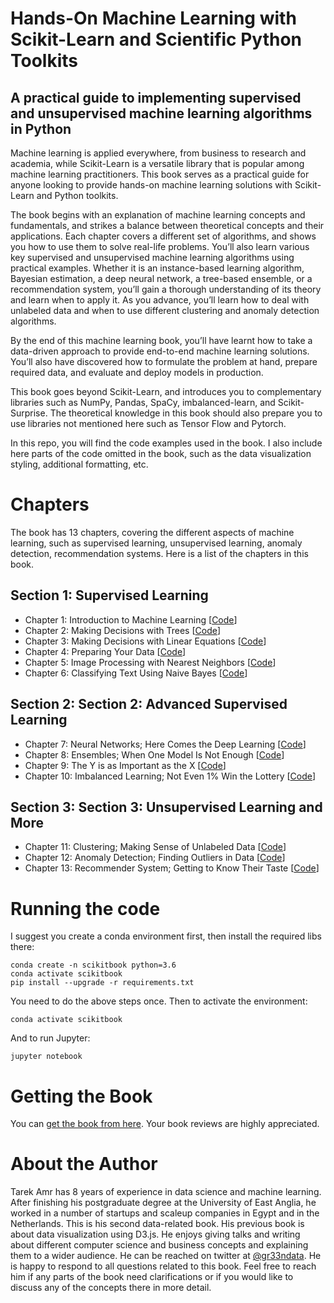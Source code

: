 # Hands-On Machine Learning with Scikit-Learn and Scientific Python Toolkits
## A practical guide to implementing supervised and unsupervised machine learning algorithms in Python

Machine learning is applied everywhere, from business to research and academia, while Scikit-Learn is a versatile library that is popular among machine learning practitioners. This book serves as a practical guide for anyone looking to provide hands-on machine learning solutions with Scikit-Learn and Python toolkits.

The book begins with an explanation of machine learning concepts and fundamentals, and strikes a balance between theoretical concepts and their applications. Each chapter covers a different set of algorithms, and shows you how to use them to solve real-life problems. You’ll also learn various key supervised and unsupervised machine learning algorithms using practical examples. Whether it is an instance-based learning algorithm, Bayesian estimation, a deep neural network, a tree-based ensemble, or a recommendation system, you’ll gain a thorough understanding of its theory and learn when to apply it. As you advance, you’ll learn how to deal with unlabeled data and when to use different clustering and anomaly detection algorithms.

By the end of this machine learning book, you’ll have learnt how to take a data-driven approach to provide end-to-end machine learning solutions. You’ll also have discovered how to formulate the problem at hand, prepare required data, and evaluate and deploy models in production.

This book goes beyond Scikit-Learn, and introduces you to complementary libraries such as NumPy, Pandas, SpaCy, imbalanced-learn, and Scikit-Surprise. The theoretical knowledge in this book should also prepare you to use libraries not mentioned here such as Tensor Flow and Pytorch.

In this repo, you will find the code examples used in the book. I also include here parts of the code omitted in the book, such as the data visualization styling, additional formatting, etc.

# Chapters

The book has 13 chapters, covering the different aspects of machine learning, such as supervised learning, unsupervised learning, anomaly detection, recommendation systems. Here is a list of the chapters in this book.

## Section 1: Supervised Learning
- Chapter 1: Introduction to Machine Learning [[Code](https://github.com/PacktPublishing/hands-on-machine-learning-with-scikit-learn/tree/master/chapters/ch01)]
- Chapter 2: Making Decisions with Trees [[Code](https://github.com/PacktPublishing/hands-on-machine-learning-with-scikit-learn/tree/master/chapters/ch02)]
- Chapter 3: Making Decisions with Linear Equations [[Code](https://github.com/PacktPublishing/hands-on-machine-learning-with-scikit-learn/tree/master/chapters/ch03)]
- Chapter 4: Preparing Your Data [[Code](https://github.com/PacktPublishing/hands-on-machine-learning-with-scikit-learn/tree/master/chapters/ch04)]
- Chapter 5: Image Processing with Nearest Neighbors [[Code](https://github.com/PacktPublishing/hands-on-machine-learning-with-scikit-learn/tree/master/chapters/ch05)]
- Chapter 6: Classifying Text Using Naive Bayes [[Code](https://github.com/PacktPublishing/hands-on-machine-learning-with-scikit-learn/tree/master/chapters/ch06)]

## Section 2: Section 2: Advanced Supervised Learning
- Chapter 7: Neural Networks; Here Comes the Deep Learning [[Code](https://github.com/PacktPublishing/hands-on-machine-learning-with-scikit-learn/tree/master/chapters/ch07)]
- Chapter 8: Ensembles; When One Model Is Not Enough [[Code](https://github.com/PacktPublishing/hands-on-machine-learning-with-scikit-learn/tree/master/chapters/ch08)]
- Chapter 9: The Y is as Important as the X [[Code](https://github.com/PacktPublishing/hands-on-machine-learning-with-scikit-learn/tree/master/chapters/ch09)]
- Chapter 10: Imbalanced Learning; Not Even 1% Win the Lottery [[Code](https://github.com/PacktPublishing/hands-on-machine-learning-with-scikit-learn/tree/master/chapters/ch10)]

## Section 3: Section 3: Unsupervised Learning and More
- Chapter 11: Clustering; Making Sense of Unlabeled Data [[Code](https://github.com/PacktPublishing/hands-on-machine-learning-with-scikit-learn/tree/master/chapters/ch11)]
- Chapter 12: Anomaly Detection; Finding Outliers in Data [[Code](https://github.com/PacktPublishing/hands-on-machine-learning-with-scikit-learn/tree/master/chapters/ch12)]
- Chapter 13: Recommender System; Getting to Know Their Taste [[Code](https://github.com/PacktPublishing/hands-on-machine-learning-with-scikit-learn/tree/master/chapters/ch13)]



# Running the code

I suggest you create a conda environment first,
then install the required libs there:

```
conda create -n scikitbook python=3.6
conda activate scikitbook
pip install --upgrade -r requirements.txt
```

You need to do the above steps once.
Then to activate the environment:

```
conda activate scikitbook
```

And to run Jupyter:

```
jupyter notebook
```

# Getting the Book

You can [get the book from here](https://www.packtpub.com/eu/data/hands-on-machine-learning-with-scikit-learn).
Your book reviews are highly appreciated.  

# About the Author

Tarek Amr has 8 years of experience in data science and machine learning. After finishing his postgraduate degree at the University of East Anglia, he worked in a number of startups and scaleup companies in Egypt and in the Netherlands. This is his second data-related book. His previous book is about data visualization using D3.js. He enjoys giving talks and writing about different computer science and business concepts and explaining them to a wider audience. He can be reached on twitter at [@gr33ndata](https://twitter.com/gr33ndata). He is happy to respond to all questions related to this book. Feel free to reach him if any parts of the book need clarifications or if you would like to discuss any of the concepts there in more detail.
